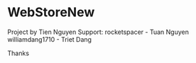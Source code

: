 # WebStoreNew
Project by Tien Nguyen
Support: 
rocketspacer - Tuan Nguyen
williamdang1710 - Triet Dang

Thanks
